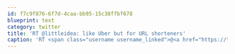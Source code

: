 ```yaml
---
id: f7c9f876-6f7d-4caa-bb95-15c38ffbf678
blueprint: text
category: twitter
title: 'RT @littleidea: like Uber but for URL shorteners'
caption: 'RT <span class="username username_linked">@<a href="https://twitter.com/littleidea" title="Andrew Clay Shafer 雷启理">littleidea</a></span>: like Uber but for URL shorteners'
---
```

